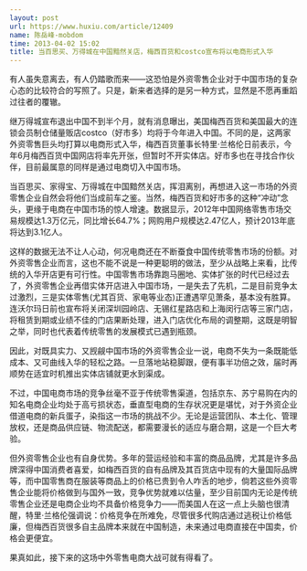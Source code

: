 ```yaml
---
layout: post
url: https://www.huxiu.com/article/12409
name: 陈岳峰-mobdom
time: 2013-04-02 15:02
title: 当百思买、万得城在中国黯然关店，梅西百货和costco宣布将以电商形式入华
---
```

有人虽失意离去，有人仍踏歌而来——这恐怕是外资零售企业对于中国市场的复杂心态的比较符合的写照了。只是，新来者选择的是另一种方式，显然是不愿再重蹈过往者的覆辙。

继万得城宣布退出中国不到半个月，就有消息曝出，美国梅西百货和美国最大的连锁会员制仓储量贩店costco（好市多）均将于今年进入中国。不同的是，这两家外资零售巨头均打算以电商形式入华，梅西百货董事长特里·兰格伦日前表示，今年6月梅西百货中国网店将率先开张，但暂时不开实体店。好市多也在寻找合作伙伴，目前最属意的同样是通过电商切入中国市场。

当百思买、家得宝、万得城在中国黯然关店，挥泪离别，再想进入这一市场的外资零售企业自然会将他们当成前车之鉴。当然，梅西百货和好市多的这种“冲动”念头，更缘于电商在中国市场的惊人增速。数据显示，2012年中国网络零售市场交易规模达1.3万亿元，同比增长64.7%；网购用户规模达2.47亿人，预计2013年底将达到3.1亿人。

这样的数据无法不让人心动，何况电商还在不断蚕食中国传统零售市场的份额。对外资零售企业而言，这也不能不说是一种更聪明的做法，至少从战略上来看，比传统的入华开店更有可行性。中国零售市场靠跑马圈地、实体扩张的时代已经过去了，外资零售企业再借实体开店进入中国市场，一是失去了先机，二是目前竞争太过激烈，三是实体零售(尤其百货、家电等业态)正遭遇罕见萧条，基本没有胜算。连沃尔玛日前也宣布将关闭深圳园岭店、无锡红星路店和上海闵行店等三家门店，将租赁到期或业绩不佳的门店果断处理，进入门店优化布局的调整期，这既是明智之举，同时也代表着传统零售的发展模式已遇到瓶颈。

因此，对既具实力、又觊觎中国市场的外资零售企业一说，电商不失为一条既能低成本、又可曲线入华的轻松之路。一旦落地站稳脚跟，便有事半功倍之效，届时再顺势在适宜时机推出实体店铺就更水到渠成。

不过，中国电商市场的竞争丝毫不亚于传统零售渠道，包括京东、苏宁易购在内的知名电商企业均处于高亏损状态，垂直型电商的生存状况更是堪忧，对于外资企业借道电商的新兵蛋子，染指这一市场的挑战不少。无论是运营团队、本土化、管理放权，还是商品供应链、物流配送，都需要漫长的适应与磨合期，这是一个巨大考验。

但外资零售企业也有自身优势。多年的营运经验和丰富的商品品牌，尤其是许多品牌深得中国消费者喜爱，如梅西百货的自有品牌及其百货店中现有的大量国际品牌等，而中国零售商在服装等商品上的价格已贵到令人咋舌的地步，倘若这些外资零售企业能将价格做到与国外一致，竞争优势就难以估量，至少目前国内无论是传统零售企业还是电商企业均不具备价格竞争力——而美国人在这一点上头脑也很清醒，特里·兰格伦强调说：价格竞争在所难免，尽管很多代购店通过逃税让价格低廉，但梅西百货很多自主品牌本来就在中国制造，未来通过电商直接在中国卖，价格会更便宜。

果真如此，接下来的这场中外零售电商大战可就有得看了。

